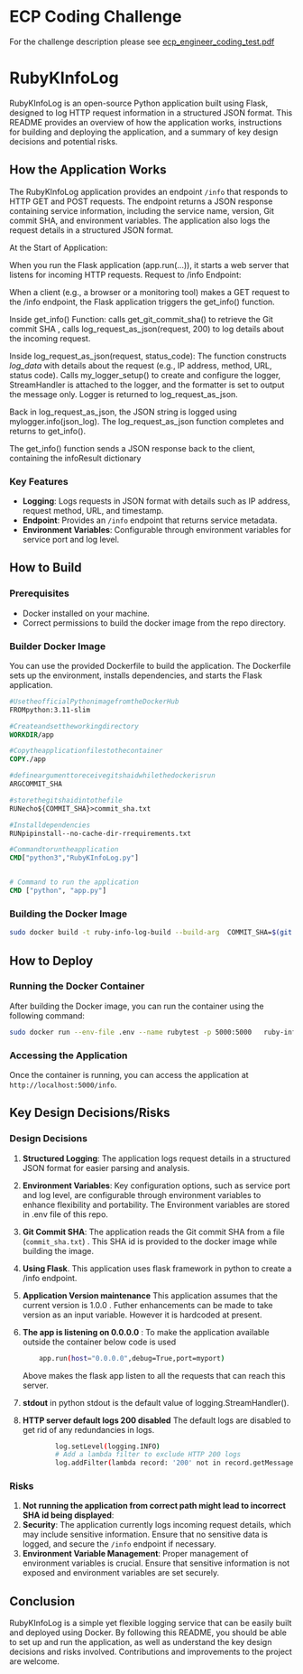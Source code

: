 # ECP Coding Challenge

For the challenge description please see [ecp_engineer_coding_test.pdf](./ecp_engineer_coding_test.pdf)

# RubyKInfoLog

RubyKInfoLog is an open-source Python application built using Flask, designed to log HTTP request information in a structured JSON format. This README provides an overview of how the application works, instructions for building and deploying the application, and a summary of key design decisions and potential risks.

## How the Application Works

The RubyKInfoLog application provides an endpoint `/info` that responds to HTTP GET and POST requests. The endpoint returns a JSON response containing service information, including the service name, version, Git commit SHA, and environment variables. The application also logs the request details in a structured JSON format.

At the Start of Application:

When you run the Flask application (app.run(...)), it starts a web server that listens for incoming HTTP requests.
Request to /info Endpoint:

When a client (e.g., a browser or a monitoring tool) makes a GET request to the /info endpoint, the Flask application triggers the get_info() function.

Inside get_info() Function: calls get_git_commit_sha() to retrieve the Git commit SHA , calls log_request_as_json(request, 200) to log details about the incoming request.

Inside log_request_as_json(request, status_code): The function constructs _log_data_ with details about the request (e.g., IP address, method, URL, status code). Calls my_logger_setup() to create and configure the logger, StreamHandler is attached to the logger, and the formatter is set to output the message only. Logger is returned to log_request_as_json.

Back in log_request_as_json, the JSON string is logged using mylogger.info(json_log). The log_request_as_json function completes and returns to get_info().

The get_info() function sends a JSON response back to the client, containing the infoResult dictionary

### Key Features

- **Logging**: Logs requests in JSON format with details such as IP address, request method, URL, and timestamp.
- **Endpoint**: Provides an `/info` endpoint that returns service metadata.
- **Environment Variables**: Configurable through environment variables for service port and log level.

## How to Build

### Prerequisites

- Docker installed on your machine.
- Correct permissions to build the docker image from the repo directory.

### Builder Docker Image

You can use the provided Dockerfile to build the application. The Dockerfile sets up the environment, installs dependencies, and starts the Flask application.

```Dockerfile
#UsetheofficialPythonimagefromtheDockerHub
FROMpython:3.11-slim

#Createandsettheworkingdirectory
WORKDIR/app

#Copytheapplicationfilestothecontainer
COPY./app

#defineargumenttoreceivegitshaidwhilethedockerisrun
ARGCOMMIT_SHA

#storethegitshaidintothefile
RUNecho${COMMIT_SHA}>commit_sha.txt

#Installdependencies
RUNpipinstall--no-cache-dir-rrequirements.txt

#Commandtoruntheapplication
CMD["python3","RubyKInfoLog.py"]


# Command to run the application
CMD ["python", "app.py"]
```

### Building the Docker Image

```sh
sudo docker build -t ruby-info-log-build --build-arg  COMMIT_SHA=$(git rev-parse HEAD) .
```

## How to Deploy

### Running the Docker Container

After building the Docker image, you can run the container using the following command:

```sh
sudo docker run --env-file .env --name rubytest -p 5000:5000   ruby-info-log-build
```

### Accessing the Application

Once the container is running, you can access the application at `http://localhost:5000/info`.

## Key Design Decisions/Risks

### Design Decisions

1. **Structured Logging**: The application logs request details in a structured JSON format for easier parsing and analysis.
2. **Environment Variables**: Key configuration options, such as service port and log level, are configurable through environment variables to enhance flexibility and portability. The Environment variables are stored in .env file of this repo.
3. **Git Commit SHA**: The application reads the Git commit SHA from a file (`commit_sha.txt`) . This SHA id is provided to the docker image while building the image.
4. **Using Flask**. This application uses flask framework in python to create a /info endpoint.
5. **Application Version maintenance** This application assumes that the current version is 1.0.0  . Futher enhancements can be made to take version as an input variable. However it is hardcoded at present.
6. **The app is listening on 0.0.0.0** : To make the application available outside the container below code is used
	
	```sh
		app.run(host="0.0.0.0",debug=True,port=myport)
	```
	Above makes the flask app listen to all the requests that can reach this server.
7. **stdout** in python stdout is the default value of logging.StreamHandler().
8. **HTTP server default logs 200 disabled** The default logs are disabled to get rid of any redundancies in logs.
	```sh
	    	log.setLevel(logging.INFO)
    		# Add a lambda filter to exclude HTTP 200 logs
    		log.addFilter(lambda record: '200' not in record.getMessage())
 	```
	
### Risks

1. **Not running the application from correct path might lead to incorrect SHA id being displayed**: 
2. **Security**: The application currently logs incoming request details, which may include sensitive information. Ensure that no sensitive data is logged, and secure the `/info` endpoint if necessary.
3. **Environment Variable Management**: Proper management of environment variables is crucial. Ensure that sensitive information is not exposed and environment variables are set securely.

## Conclusion

RubyKInfoLog is a simple yet flexible logging service that can be easily built and deployed using Docker. By following this README, you should be able to set up and run the application, as well as understand the key design decisions and risks involved. Contributions and improvements to the project are welcome.

